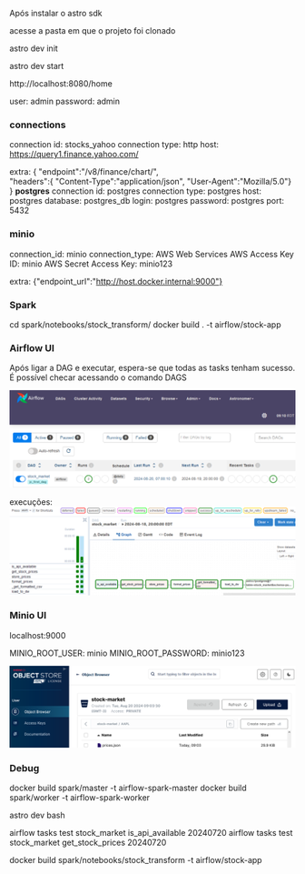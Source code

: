 


Após instalar o astro sdk

acesse a pasta em que o projeto foi clonado

astro dev init 

astro dev start

http://localhost:8080/home

user: admin
password: admin

### connections
connection id: stocks_yahoo
connection type: http
host: https://query1.finance.yahoo.com/

extra: {
"endpoint":"/v8/finance/chart/",  
"headers":{
  "Content-Type":"application/json",
  "User-Agent":"Mozilla/5.0"}
}
**postgres**
connection id: postgres
connection type: postgres
host: postgres
database: postgres_db
login: postgres
password: postgres
port: 5432

### minio

connection_id: minio
connection_type: AWS Web Services
AWS Access Key ID: minio
AWS Secret Access Key: minio123

extra: {"endpoint_url":"http://host.docker.internal:9000"}



### Spark
cd spark/notebooks/stock_transform/
docker build . -t airflow/stock-app


### Airflow UI

Após ligar a DAG e executar, espera-se que todas as tasks tenham sucesso. É possível checar acessando o comando DAGS

![alt text](imagens/dags.png)

execuções:
![alt text](imagens/execucoes.png)

### Minio UI
localhost:9000

MINIO_ROOT_USER: minio
MINIO_ROOT_PASSWORD: minio123

![alt text](imagens/minio.png)


### Debug

docker build spark/master -t airflow-spark-master
docker build spark/worker -t airflow-spark-worker

astro dev bash

airflow tasks test stock_market is_api_available 20240720
airflow tasks test stock_market get_stock_prices 20240720

docker build spark/notebooks/stock_transform -t airflow/stock-app